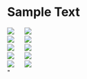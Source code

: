 # Sample Text
<div class="row">
	<div class="col-sm">
		<div class="d-flex justify-content-center">
  		<a href=""><img src="https://bit.ly/2GMTIAj" style="margin-right: 10px;"></a>
		<a href=""><img src="https://bit.ly/2GMTIAj" style="margin-left: 10px;"></a>
		</div>
  	</div>
  	<div class="col-sm">
  		<div class="d-flex justify-content-center">
  		<a href=""><img src="https://bit.ly/2GMTIAj" style="margin-right: 10px;"></a>
		<a href=""><img src="https://bit.ly/2GMTIAj" style="margin-left: 10px;"></a>
		</div>
  	</div>
  	<div class="col-sm">
  		<div class="d-flex justify-content-center">
  		<a href=""><img src="https://bit.ly/2GMTIAj" style="margin-right: 10px;"></a>
		<a href=""><img src="https://bit.ly/2GMTIAj" style="margin-left: 10px;"></a>
		</div>
  	</div>
  	<div class="col-sm">
  		<div class="d-flex justify-content-center">
  		<a href=""><img src="https://bit.ly/2GMTIAj" style="margin-right: 10px;"></a>
		<a href=""><img src="https://bit.ly/2GMTIAj" style="margin-left: 10px;"></a>
		</div>
  	</div>
  	<div class="col-sm">
  		<div class="d-flex justify-content-center">
  		<a href=""><img src="https://bit.ly/2GMTIAj" style="margin-right: 10px;"></a>
		<a href=""><img src="https://bit.ly/2GMTIAj" style="margin-left: 10px;"></a>
		</div>
  	</div>
  </div>"
